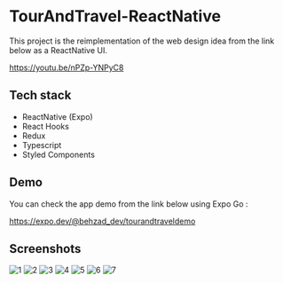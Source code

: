 # TourAndTravel-ReactNative
This project is the reimplementation of the web design idea from the link below as a ReactNative UI.

https://youtu.be/nPZp-YNPyC8

## Tech stack

- ReactNative (Expo)
- React Hooks
- Redux
- Typescript
- Styled Components

## Demo
You can check the app demo from the link below using Expo Go :

https://expo.dev/@behzad_dev/tourandtraveldemo

## Screenshots
![1](https://user-images.githubusercontent.com/76188497/131332423-9abaab38-f2d0-4d4f-9d00-be7c066a429b.png)
![2](https://user-images.githubusercontent.com/76188497/131332694-e7bbf03e-c7d1-4e40-944d-ae3bd8da8100.png)
![3](https://user-images.githubusercontent.com/76188497/131332704-0f2c4c3e-78e4-44a0-88a4-e204ba5b6339.png)
![4](https://user-images.githubusercontent.com/76188497/131332714-ee706567-a67c-44af-90a3-0176a10717f9.png)
![5](https://user-images.githubusercontent.com/76188497/131332719-98710391-f2d5-417a-a1ab-0307d4ac1ba5.png)
![6](https://user-images.githubusercontent.com/76188497/131332725-d54c903c-3a6c-468a-b06a-559a127aa4b8.png)
![7](https://user-images.githubusercontent.com/76188497/131332732-b506484f-5142-4ab4-a3a1-aa63da31e853.png)


